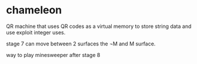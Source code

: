 # chameleon
QR machine that uses QR codes as a virtual memory to store string data and use exploit integer uses. 

stage 7 can move between 2 surfaces the ¬M and M surface. 

way to play minesweeper after stage 8
